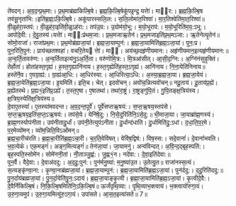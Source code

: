

  
ते॑वदन्। अ॒व॒द॒न्प्र॒थ॒मा:। प्र॒थ॒माब्र॑ह्मकिल्बि॒षे। ब्र॒ह्म॒कि॒ल्बि॒षेकू॑पइ॒न्द्र॒ यत्तेा॑। माार:। ब्र॒ह्म॒कि॒ल्बि॒ष तव॑सू॒नृता॑भि:।इति॑ब्र॒ह्म॒ऽकि॒ल्बि॒षे। अकू॑पारस्सलि॒ल:। स॒लि॒लोमा॑त॒रिश्वा॑। मा॒र॒तिश्वेति॑मा॒त॒रिश्वा॑॥ वी॒ळुह॑रा॒स्तप॑:। वी॒ळुह॑रा॒इति॑वी॒ळुऽह॑रा:। तप॑उ॒ग्र:। उ॒ग्रोम॑यो॒भू:। म॒यो॒भूराप॑:। म॒यो॒भूरिति॑म॒य॒:ऽभू:। आपो॑दे॒वी:। दे॒वु॒तस्य॑।यत्तेा॑। माी:प्र॑थम॒जा:। प्र॒थ॒मजाऋ॒तेन॑। प्र॒थ॒मजाइति॑प्र॒थ॒मऽजा:। ऋ॒तेनेत्यृ॒तेन॑॥  
सोमो॒राजा॑। राजा॑प्रथ॒म:। प्र॒थ॒मोब्र॑ह्मजा॒यां। ब्र॒ह्म॒जा॒याम्पुन॑:। ब्र॒ह्म॒जा॒यामिति॑ब्र॒ह्म॒ऽजा॒यां। पुन॒:प्र। पुन॒रिति॒पुन॑:। प्राय॑च्छतश्वहा॑। वचरि॒तेय त्तेा॑। मा्। अय॑च्छ॒दहृ॑णीयमान:। अहृ॑णीयमान॒इत्यहृ॑णीयमान:॥ अ॒न्व॒र्ति॒तावरु॑ण:। अ॒न्व॒र्तिताइत्य॑नु॒ऽअ॒र्ति॒ता। वरु॑णॊमि॒त्र:। मि॒त्रआ॑सीत्। आ॒सी॒द॒ग्नि:। अ॒ग्नि॑नंसुवृ॒क्तिं।तेर्होता॑। होता॑हस्त॒गृह्य॑। ह॒स्त॒गृह्यानि॑नाय। ह॒स्त॒गृह्येति॑ह॒स्त॒ऽगृह्य॑। आनि॑नाय। नि॒ना॒येति॑निनाय॥  
हस्ते॑नै॒व। ए॒वग्रा॒ह्य॑:। ग्रा॒ह्य॑आ॒धि:। आ॒धिर॑स्या:। आ॒धिरित्या॒ऽधि:। अ॒स्या॒ब्र॒ह्म॒जा॒या। ब्र॒ह्म॒जा॒येयं। ब्र॒ह्म॒जा॒येति॑ब्र॒ह्म॒ऽजा॒या। इ॒यमिति॑। इति॒च। चेत्। इदवो॑चन्। अवो॑च॒न्नित्यवो॑चन्॥ नदू॒ताय॑। दू॒ताय॑प्र॒ह्ये॑। प्र॒ह्ये॑तस्थे। प्र॒ह्य१॒॑इति॑प्र॒ऽह्ये॑। त॒स्त॒ए॒षा। ए॒षातथा॑। तथा॑रा॒ष्ट्रं। रा॒ष्ट्रङ्गु॑पि॒तं। गु॒पि॒तङ्क्ष॒त्रिय॑स्य। क्ष॒त्रिय॒स्येति॑क्ष॒त्रिय॑स्य॥  
दे॒वाए॒तस्यां॑। ए॒तस्या॑मवदन्त। अ॒व॒द॒न्त॒पूर्वे॑। पूर्वे॑सप्तऋ॒षय॑:। स॒प्त॒ऋ॒षय॒स्तप॑से। स॒प्त॒ऋ॒षय॒इति॑स॒प्त॒ऽऋ॒षय॑:। तप॑से॒ये। येनि॑षे॒दु:। नि॒से॒दुरिति॑नि॒ऽसे॒दु:॥ भी॒माजा॒या। जा॒याब्रा॑ह्म॒णस्य॑। ब्रा॒ह्म॒णस्योप॑नीता। उप॑नीतादु॒र्धां। उप॑नी॒तेत्युप॑ऽनीता। दु॒र्धान्द॑धाति। दु॒र्धामिति॑दु॒:ऽधां। द॒धा॒ति॒प॒र॒मे। प॒र॒मेव्यो॑मन्। व्यो॑म॒न्निति॒विऽओ॑मन्॥  
ब्र॒ह्म॒चा॒रीच॑रति। ब्र॒ह्म॒चा॒रीति॑ब्र॒ह्म॒ऽचा॒री। च॒र॒ति॒वेवि॑षत्। वेवि॑ष॒द्विष॑:। विष॒स्स:। सदे॒वानां॑। दे॒वानां॑भवति। भ॒व॒त्येकं॑। एक॒मङ्गं॑। अङ्ग॒मित्यङ्गं॑॥ तेन॑जा॒यां। जा॒यामनु॑। अन्व॑विन्दत्। अ॒वि॒न्द॒द्बृह॒स्पति॑:। बृह॒स्पति॒स्सोमे॑न। सोमे॑ननी॒तां। नी॒ताञ्जु॒ह्व॑:। जु॒ह्व१॒॑न। नदे॑वा:। दे॒वा॒इति॑देवा:॥  
पुन॒र्वै। वैदे॒वा:। दे॒वाअ॑ददु:। अ॒द॒दु॒:पुन॑:। पुन॑र्मनु॒ष्या॑: म॒नु॒ष्या॑उ॒त। उ॒तेत्यु॒त॥ राजा॑नस्स॒त्यं। स॒त्यङ्कृ॑ण्वा॒ना:। कृ॒ण्वा॒नाब्र॑ह्मजा॒यां। ब्र॒ह्म॒जा॒याम्पुन॑:। ब्र॒ह्म॒जा॒यामिति॑ब्र॒ह्म॒ऽजा॒यां। पुन॑र्ददु:। द॒दु॒रिति॑ददु:॥  
पु॒न॒र्दाय॑ब्रह्मजा॒यां। पु॒न॒र्दा॒येति॑पु॒न॒:ऽदाय॑। ब्र॒ह्म॒जा॒याङ्कृ॒त्वी। ब्र॒ह्मा॒जा॒यामिति॑ब्र॒ह्म॒ऽजा॒यां। कृ॒त्वीदे॒वै:। दे॒वैर्नि॑किल्बि॒षं। नि॒कि॒ल्बि॒षमिति॑नि॒ऽकि॒ल्बि॒षं॥ ऊर्जं॑पृथि॒व्या:। पृ॒थि॒व्याभ॒क्त्वाय॑। भ॒क्त्वायो॑रुगा॒यं। उ॒रु॒गा॒यमुप॑। उ॒रु॒गा॒यमित्यु॑रु॒ऽगा॒यं। उपा॑सते। आ॒स॒त॒इत्या॑सते॥ 7॥  
